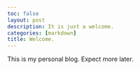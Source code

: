 ```yaml
---
toc: false
layout: post
description: It is just a welcome.
categories: [markdown]
title: Welcome.
---
```


This is my personal blog. Expect more later.